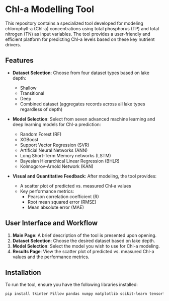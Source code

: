 # Chl-a Modelling Tool

This repository contains a specialized tool developed for modeling chlorophyll-a (Chl-a) concentrations using total phosphorus (TP) and total nitrogen (TN) as input variables. The tool provides a user-friendly and efficient platform for predicting Chl-a levels based on these key nutrient drivers.

## Features

- **Dataset Selection**: Choose from four dataset types based on lake depth:
  - Shallow
  - Transitional
  - Deep
  - Combined dataset (aggregates records across all lake types regardless of depth)

- **Model Selection**: Select from seven advanced machine learning and deep learning models for Chl-a prediction:
  - Random Forest (RF)
  - XGBoost
  - Support Vector Regression (SVR)
  - Artificial Neural Networks (ANN)
  - Long Short-Term Memory networks (LSTM)
  - Bayesian Hierarchical Linear Regression (BHLR)
  - Kolmogorov-Arnold Network (KAN)

- **Visual and Quantitative Feedback**: After modeling, the tool provides:
  - A scatter plot of predicted vs. measured Chl-a values
  - Key performance metrics:
    - Pearson correlation coefficient (R)
    - Root mean squared error (RMSE)
    - Mean absolute error (MAE)

## User Interface and Workflow

1. **Main Page**: A brief description of the tool is presented upon opening.
2. **Dataset Selection**: Choose the desired dataset based on lake depth.
3. **Model Selection**: Select the model you wish to use for Chl-a modeling.
4. **Results Page**: View the scatter plot of predicted vs. measured Chl-a values and the performance metrics.

## Installation

To run the tool, ensure you have the following libraries installed:

```bash
pip install tkinter Pillow pandas numpy matplotlib scikit-learn tensorflow KAN statsmodels torch pymc seaborn
